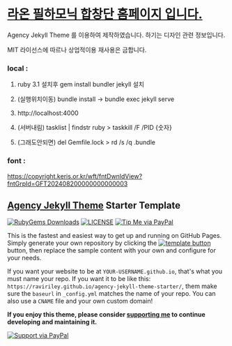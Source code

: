 # [라온 필하모닉 합창단 홈페이지 입니다.](raonphilchior.github.io)

Agency Jekyll Theme 를 이용하여 제작하였습니다. 
하기는 디자인 관련 정보입니다.

MIT 라이선스에 따르나 상업적이용 재사용은 금합니다.

### local : 
1. ruby 3.1 설치후 gem install bundler jekyll 설치
2. (실행위치이동) bundle install -> bundle exec jekyll serve
3. http://localhost:4000

4. (서버내림)  tasklist | findstr ruby  > taskkill /F /PID {숫자}
5. (그래도안되면) del Gemfile.lock > rd /s /q .bundle


### font : 
https://copyright.keris.or.kr/wft/fntDwnldView?fntGrpId=GFT202408200000000000003

## [Agency Jekyll Theme](https://github.com/raviriley/agency-jekyll-theme) Starter Template
[![RubyGems Downloads](https://img.shields.io/gem/dt/jekyll-agency.svg)](https://rubygems.org/gems/jekyll-agency)
[![LICENSE](https://img.shields.io/badge/license-MIT-lightgrey.svg)](https://github.com/raviriley/agency-jekyll-theme/blob/master/LICENSE.txt)
[![Tip Me via PayPal](https://img.shields.io/badge/PayPal-tip%20me-green.svg?logo=paypal)](https://www.paypal.me/raviriley)

This is the fastest and easiest way to get up and running on GitHub Pages.
Simply generate your own repository by clicking the 
[![template button](https://img.shields.io/badge/-Use%20this%20template-brightgreen)](https://github.com/raviriley/agency-jekyll-theme-starter/generate) button, 
then replace the sample content with your own and configure for your needs.

If you want your website to be at `YOUR-USERNAME.github.io`, that's what you must name your repo. If you want it to be like this: `https://raviriley.github.io/agency-jekyll-theme-starter/`, them make sure the `baseurl` in `_config.yml` matches the name of your repo. You can also use a `CNAME` file and your own custom domain!

**If you enjoy this theme, please consider [supporting me](https://www.paypal.me/raviriley) to continue developing and maintaining it.**

[![Support via PayPal](https://cdn.rawgit.com/twolfson/paypal-github-button/1.0.0/dist/button.svg)](https://www.paypal.me/raviriley)


